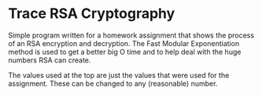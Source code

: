 # Trace RSA Cryptography
 Simple program written for a homework assignment that shows the process of an RSA encryption and decryption. The Fast Modular Exponentiation method is used to get a better big O time and to help deal with the huge numbers RSA can create.
 
 The values used at the top are just the values that were used for the assignment. These can be changed to any (reasonable) number.
